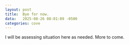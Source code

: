 ```yaml
---
layout: post
title:  Bye for now.
data:   2025-08-26 08:01:09 -0500
categories: cove
---
```

I will be assessing situation here as needed. More to come.